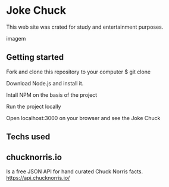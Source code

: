 # Joke Chuck
This web site was crated for study and entertainment purposes.

imagem

## Getting started 
Fork and clone this repository to your computer
$ git clone

Download Node.js and install it.

Intall NPM on the basis of the project

Run the project locally

Open localhost:3000 on your browser and see the Joke Chuck


## Techs used


## chucknorris.io
Is a free JSON API for hand curated Chuck Norris facts.
https://api.chucknorris.io/
